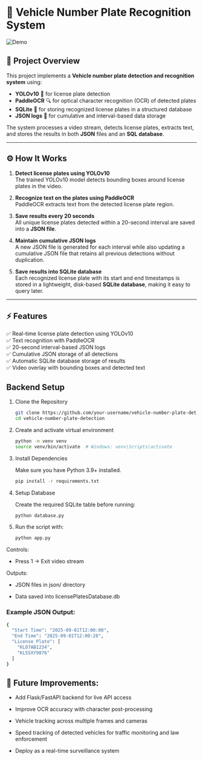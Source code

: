 # 🚗 Vehicle Number Plate Recognition System

![Demo](demo.gif)

## 📌 Project Overview
This project implements a **Vehicle number plate detection and recognition system** using:

- **YOLOv10** 🧠 for license plate detection  
- **PaddleOCR** 🔍 for optical character recognition (OCR) of detected plates  
- **SQLite** 💾 for storing recognized license plates in a structured database  
- **JSON logs** 📑 for cumulative and interval-based data storage  

The system processes a video stream, detects license plates, extracts text, and stores the results in both **JSON** files and an **SQL database**.  

---

## ⚙️ How It Works
1. **Detect license plates using YOLOv10**  
   The trained YOLOv10 model detects bounding boxes around license plates in the video.  

2. **Recognize text on the plates using PaddleOCR**  
   PaddleOCR extracts text from the detected license plate region.  

3. **Save results every 20 seconds**  
   All unique license plates detected within a 20-second interval are saved into a **JSON file**.  

4. **Maintain cumulative JSON logs**  
   A new JSON file is generated for each interval while also updating a cumulative JSON file that retains all previous detections without duplication.  

5. **Save results into SQLite database**  
   Each recognized license plate with its start and end timestamps is stored in a lightweight, disk-based **SQLite database**, making it easy to query later.  

---

## ⚡ Features
✅ Real-time license plate detection using YOLOv10  
✅ Text recognition with PaddleOCR  
✅ 20-second interval-based JSON logs  
✅ Cumulative JSON storage of all detections  
✅ Automatic SQLite database storage of results  
✅ Video overlay with bounding boxes and detected text  

## Backend Setup

1. Clone the Repository
    ```bash
    git clone https://github.com/your-username/vehicle-number-plate-detection.git
    cd vehicle-number-plate-detection
    ```

2. Create and activate virtual environment

    ```bash
    python -m venv venv
    source venv/bin/activate  # Windows: venv\Scripts\activate

    ```

3. Install Dependencies

    Make sure you have Python 3.9+ installed.

    ```bash
    pip install -r requirements.txt
    ```

4. Setup Database

    Create the required SQLite table before running:
    ```bash
    python database.py
    ```

5. Run the script with:

    ```bash
    python app.py
    ```

Controls:

- Press 1 → Exit video stream

Outputs:

- JSON files in json/ directory

- Data saved into licensePlatesDatabase.db

### Example JSON Output:
``` bash
{
  "Start Time": "2025-09-01T12:00:00",
  "End Time": "2025-09-01T12:00:20",
  "License Plate": [
    "KL07AB1234",
    "KL55XY9876"
  ]
}

```

## 🚀 Future Improvements:

- Add Flask/FastAPI backend for live API access

- Improve OCR accuracy with character post-processing

- Vehicle tracking across multiple frames and cameras

- Speed tracking of detected vehicles for traffic monitoring and law enforcement

- Deploy as a real-time surveillance system




